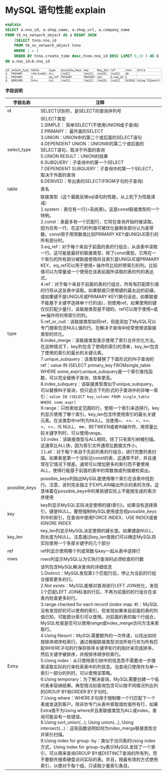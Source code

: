 # MySQL 语句性能 explain

```sql
explain
SELECT a.nno_id, a.shop_name, a.shop_url, a.company_name
FROM tb_ns_network_object AS a RIGHT JOIN
    (SELECT tnno.nno_id
    FROM tb_ns_network_object tnno
    WHERE 1 = 1
    ORDER BY tnno.create_time desc,tnno.nno_id DESC LIMIT 0,10 ) AS b
ON a.nno_id=b.nno_id
```

![image-20201102204214001](assets\image-20201102204214001.png)

**字段说明**

| 字段名称      | 注释                                                         |
| ------------- | ------------------------------------------------------------ |
| id            | SELECT识别符，是SELECT的查询序列号                           |
| select_type   | SELECT类型<br/>1.SIMPLE： 简单SELECT(不使用UNION或子查询)<br/>2.PRIMARY： 最外面的SELECT<br/>3.UNION：UNION中的第二个或后面的SELECT语句<br/>4.DEPENDENT UNION：UNION中的第二个或后面的SELECT语句，取决于外面的查询<br/>5.UNION RESULT：UNION的结果<br/>6.SUBQUERY：子查询中的第一个SELECT<br/>7.DEPENDENT SUBQUERY：子查询中的第一个SELECT，取决于外面的查询<br/>8.DERIVED：导出表的SELECT(FROM子句的子查询) |
| table         | 表名                                                         |
| type          | 联接类型（这个最能反映sql语句的性能，从上到下为性能递减）<br/>1.system：表仅有一行(=系统表)。这是const联接类型的一个特例。<br/>2.const：表最多有一个匹配行，它将在查询开始时被读取。因为仅有一行，在这行的列值可被优化器剩余部分认为是常数。const用于用常数值比较PRIMARY KEY或UNIQUE索引的所有部分时。<br/>3.eq_ref：对于每个来自于前面的表的行组合，从该表中读取一行。这可能是最好的联接类型，除了const类型。它用在一个索引的所有部分被联接使用并且索引是UNIQUE或PRIMARY KEY。eq_ref可以用于使用= 操作符比较的带索引的列。比较值可以为常量或一个使用在该表前面所读取的表的列的表达式。<br/>4.ref：对于每个来自于前面的表的行组合，所有有匹配索引值的行将从这张表中读取。如果联接只使用键的最左边的前缀，或如果键不是UNIQUE或PRIMARY KEY(换句话说，如果联接不能基于关键字选择单个行的话)，则使用ref。如果使用的键仅仅匹配少量行，该联接类型是不错的。ref可以用于使用=或<=>操作符的带索引的列。<br/>5.ref_or_null：该联接类型如同ref，但是添加了MySQL可以专门搜索包含NULL值的行。在解决子查询中经常使用该联接类型的优化。<br/>6.index_merge：该联接类型表示使用了索引合并优化方法。在这种情况下，key列包含了使用的索引的清单，key_len包含了使用的索引的最长的关键元素。<br/>7.unique_subquery：该类型替换了下面形式的IN子查询的ref：value IN (SELECT primary_key FROMsingle_table WHERE some_expr);unique_subquery是一个索引查找函数，可以完全替换子查询，效率更高。<br/>8.index_subquery：该联接类型类似于unique_subquery。可以替换IN子查询，但只适合下列形式的子查询中的非唯一索引：`value IN (SELECT key_column FROM single_table WHERE some_expr)`<br/>9.range：只检索给定范围的行，使用一个索引来选择行。key列显示使用了哪个索引。key_len包含所使用索引的最长关键元素。在该类型中ref列为NULL。当使用=、<>、>、>=、<、<=、IS NULL、<=>、BETWEEN或者IN操作符，用常量比较关键字列时，可以使用range。<br/>10.index：该联接类型与ALL相同，除了只有索引树被扫描。这通常比ALL快，因为索引文件通常比数据文件小。<br/>11.all：对于每个来自于先前的表的行组合，进行完整的表扫描。如果表是第一个没标记const的表，这通常不好，并且通常在它情况下很差。通常可以增加更多的索引而不要使用ALL，使得行能基于前面的表中的常数值或列值被检索出。 |
| possible_keys | possible_keys列指出MySQL能使用哪个索引在该表中找到行。注意，该列完全独立于EXPLAIN输出所示的表的次序。这意味着在possible_keys中的某些键实际上不能按生成的表次序使用 |
| key           | key列显示MySQL实际决定使用的键(索引)。如果没有选择索引，键是NULL。要想强制MySQL使用或忽视possible_keys列中的索引，在查询中使用FORCE INDEX、USE INDEX或者IGNORE INDEX |
| key_len       | key_len列显示MySQL决定使用的键长度。如果键是NULL，则长度为NULL。注意通过key_len值我们可以确定MySQL将实际使用一个多部关键字的几个部分 |
| ref           | ref列显示使用哪个列或常数与key一起从表中选择行               |
| rows          | rows列显示MySQL认为它执行查询时必须检查的行数                |
| Extra         | 该列包含MySQL解决查询的详细信息<br/>1.Distinct：MySQL发现第1个匹配行后，停止为当前的行组合搜索更多的行。<br/>2.Not exists：MySQL能够对查询进行LEFT JOIN优化，发现1个匹配LEFT JOIN标准的行后，不再为前面的的行组合在该表内检查更多的行。<br/>3.range checked for each record (index map: #)：MySQL没有发现好的可以使用的索引，但发现如果来自前面的表的列值已知，可能部分索引可以使用。对前面的表的每个行组合，MySQL检查是否可以使用range或index_merge访问方法来索取行。<br/>4.Using filesort：MySQL需要额外的一次传递，以找出如何按排序顺序检索行。通过根据联接类型浏览所有行并为所有匹配WHERE子句的行保存排序关键字和行的指针来完成排序。然后关键字被排序，并按排序顺序检索行。<br/>5.Using index：从只使用索引树中的信息而不需要进一步搜索读取实际的行来检索表中的列信息。当查询只使用作为单一索引一部分的列时，可以使用该策略。<br/>6.Using temporary：为了解决查询，MySQL需要创建一个临时表来容纳结果。典型情况如查询包含可以按不同情况列出列的GROUP BY和ORDER BY子句时。<br/>7.Using where：WHERE子句用于限制哪一个行匹配下一个表或发送到客户。除非你专门从表中索取或检查所有行，如果Extra值不为Using where并且表联接类型为ALL或index，查询可能会有一些错误。<br/>8.Using sort_union(...), Using union(...), Using intersect(...)：这些函数说明如何为index_merge联接类型合并索引扫描。<br/>9.Using index for group-by：类似于访问表的Using index方式，Using index for group-by表示MySQL发现了一个索引，可以用来查询GROUP BY或DISTINCT查询的所有列，而不要额外搜索硬盘访问实际的表。并且，按最有效的方式使用索引，以便对于每个组，只读取少量索引条目。 |

